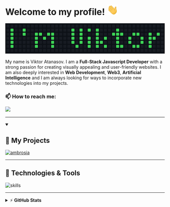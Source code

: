 # Welcome to my profile! <img src="https://raw.githubusercontent.com/ViktorAtanasof/ViktorAtanasof/main/images/welcome.gif" width="35"/>

![Name](https://raw.githubusercontent.com/ViktorAtanasof/ViktorAtanasof/main/images/my-name.png)

My name is Viktor Atanasov. I am a **Full-Stack Javascript Developer** with a strong passion for creating visually appealing and user-friendly websites. I am also deeply interested in **Web Development**, **Web3**, **Artificial Intelligence** and I am always looking for ways to incorporate new technologies into my projects.

### 📫 How to reach me:
<a href="https://www.linkedin.com/in/viktor-atanasov-profile/"><img src="https://img.shields.io/badge/Viktor Atanasov-%230077B5.svg?&style=for-the-badge&logo=linkedin&logoColor=white" ></a> 

---

<details open> 
  <summary><h2>📘 My Projects</h2></summary>

  <p align="left">
    <a href="https://github.com/ViktorAtanasof/ambrosia"><img width="385" src="https://github-readme-stats-git-masterrstaa-rickstaa.vercel.app/api/pin/?username=ViktorAtanasof&repo=ambrosia&theme=tokyonight&hide_border=true&show_icons=false" alt="ambrosia"></a>
  </p>
</details>

---

## 🔧 Technologies & Tools
![skills](https://skillicons.dev/icons?i=js,nodejs,express,ts,angular,mongodb,firebase,netlify,git,vscode,figma&theme=dark)

---

<details>
    <summary>&#9889 <b>GitHub Stats</b></summary><br/>

![](https://github-readme-streak-stats.herokuapp.com/?user=ViktorAtanasof&theme=tokyonight&hide_border=true)<br/>
![](https://github-readme-stats-git-masterrstaa-rickstaa.vercel.app/api/top-langs/?username=ViktorAtanasof&theme=tokyonight&hide_border=true&include_all_commits=false&count_private=false&layout=compact)

</details>


